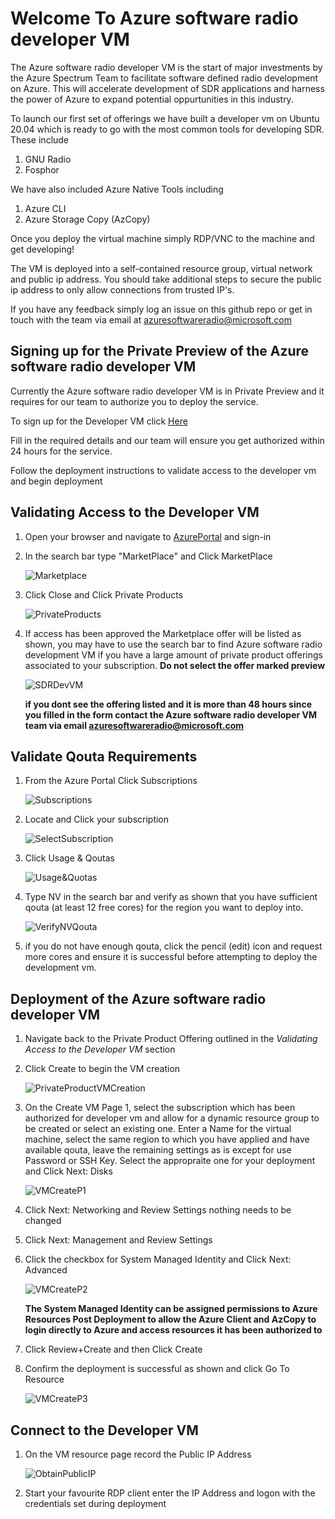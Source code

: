 # Welcome To Azure software radio developer VM 

The Azure software radio developer VM is the start of major investments by the Azure Spectrum Team to facilitate software defined radio development on Azure. This will accelerate development of SDR applications and harness the power of Azure to expand potential oppurtunities in this industry.

To launch our first set of offerings we have built a developer vm on Ubuntu 20.04 which is ready to go with the most common tools for developing SDR. These include

1. GNU Radio 
2. Fosphor

We have also included Azure Native Tools including
1. Azure CLI
2. Azure Storage Copy (AzCopy) 

Once you deploy the virtual machine simply RDP/VNC to the machine and get developing!

The VM is deployed into a self-contained resource group, virtual network and public ip address. 
You should take additional steps to secure the public ip address to only allow connections from trusted IP's.

If you have any feedback simply log an issue on this github repo or get in touch with the team via email at azuresoftwareradio@microsoft.com


## Signing up for the Private Preview of the Azure software radio developer VM

Currently the Azure software radio developer VM is in Private Preview and it requires for our team to authorize you to deploy the service. 

To sign up for the Developer VM click [Here](https://forms.office.com/r/sbZqBUVUE0) 

Fill in the required details and our team will ensure you get authorized within 24 hours for the service.

Follow the deployment instructions to validate access to the developer vm and begin deployment


## Validating Access to the Developer VM

1. Open your browser and navigate to [AzurePortal](https://portal.azure.com) and sign-in 
2. In the search bar type "MarketPlace" and Click MarketPlace 
   
   ![Marketplace](./../images/marketplace.jpg)

3. Click Close and Click Private Products
   
   ![PrivateProducts](./../images/privateproducts.jpg)

4. If access has been approved the Marketplace offer will be listed as shown, you may have to use the search bar to find Azure software radio development VM if you have a large amount of private product offerings associated to your subscription. 
   **Do not select the offer marked preview**
   
   ![SDRDevVM](./../images/azuresoftwareradiodevvmoffer.jpg)

   **if you dont see the offering listed and it is more than 48 hours since you filled in the form contact the Azure software radio developer VM team via email azuresoftwareradio@microsoft.com**

## Validate Qouta Requirements

1. From the Azure Portal Click Subscriptions

   ![Subscriptions](./../images/subscriptions.jpg)

2. Locate and Click your subscription

   ![SelectSubscription](./../images/selectsubscription.jpg)

3. Click Usage & Qoutas

   ![Usage&Quotas](./../images/usageqouta.jpg)

4. Type NV in the search bar and verify as shown that you have sufficient qouta (at least 12 free cores) for the region you want to deploy into.

   ![VerifyNVQouta](./../images/verifyqouta.jpg)

5. if you do not have enough qouta, click the pencil (edit) icon and request more cores and ensure it is successful before attempting to deploy the development vm.

## Deployment of the Azure software radio developer VM

1. Navigate back to the Private Product Offering outlined in the *Validating Access to the Developer VM* section
2. Click Create to begin the VM creation
   
   ![PrivateProductVMCreation](./../images/vmcreation.jpg)

3. On the Create VM Page 1, select the subscription which has been authorized for developer vm and allow for a dynamic resource group to be created or select an existing one. Enter a Name for the virtual machine, select the same region to which you have applied and have available qouta, leave the remaining settings as is except for use Password or SSH Key. Select the appropraite one for your deployment and Click Next: Disks
   
   ![VMCreateP1](./../images/vmcreate1.jpg)

4. Click Next: Networking and Review Settings nothing needs to be changed
5. Click Next: Management and Review Settings 
6. Click the checkbox for System Managed Identity and Click Next: Advanced
   
   ![VMCreateP2](./../images/vmcreate2.jpg)

    **The System Managed Identity can be assigned permissions to Azure Resources Post Deployment to allow the Azure Client and AzCopy to login directly to Azure and access resources it has been authorized <we might need to expand on this step concerning storage acct and keyvault> to** 
    
7. Click Review+Create and then Click Create
8. Confirm the deployment is successful as shown and click Go To Resource
   
   ![VMCreateP3](./../images/vmcreate3.jpg)

## Connect to the Developer VM 

1. On the VM resource page record the Public IP Address 
   
   ![ObtainPublicIP](./../images/rdptovm.jpg)

2. Start your favourite RDP client enter the IP Address and logon with the credentials set during deployment

